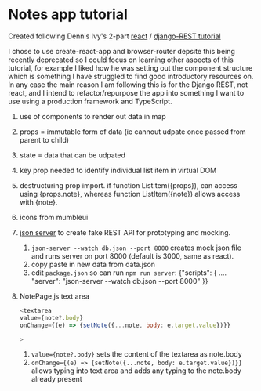 # Notes app tutorial

Created following Dennis Ivy's 2-part [react](https://www.youtube.com/watch?v=6fM3ueN9nYM) / [django-REST tutorial](https://www.youtube.com/watch?v=tYKRAXIio28&t=61s)

I chose to use create-react-app and browser-router depsite this being recently deprecated so I could focus on learning other aspects of this tutorial, for example I liked how he was setting out the component structure which is something I have struggled to find good introductory resources on. In any case the main reason I am following this is for the Django REST, not react, and I intend to refactor/repurpose the app into something I want to use using a production framework and TypeScript.

1. use of components to render out data in map
2. props = immutable form of data (ie cannout udpate once passed from parent to child)
3. state = data that can be udpated
4. key prop needed to identify individual list item in virtual DOM
5. destructuring prop import. if function ListItem({props}), can access using {props.note}, whereas function ListItem({note}) allows access with {note}.
6. icons from mumbleui
7. [json server](https://www.npmjs.com/package/json-server) to create fake REST API for prototyping and mocking.
   1. `json-server --watch db.json --port 8000` creates mock json file and runs server on port 8000 (default is 3000, same as react).
   2. copy paste in new data from data.json
   3. edit `package.json` so can run `npm run server`:
      {"scripts": {
      ....
      "server": "json-server --watch db.json --port 8000"
      }}
8. NotePage.js text area

   ```JavaScript
   <textarea
   value={note?.body}
   onChange={(e) => {setNote({...note, body: e.target.value})}}

   >
   ```

   1. `value={note?.body}` sets the content of the textarea as note.body
   2. `onChange={(e) => {setNote({...note, body: e.target.value})}}` allows typing into text area and adds any typing to the note.body already present
